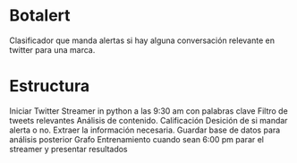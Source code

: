 # Botalert
Clasificador que manda alertas si hay alguna conversación relevante en twitter para una marca.

# Estructura

Iniciar Twitter Streamer in python a las 9:30 am con palabras clave
Filtro de tweets relevantes
Análisis de contenido.
Calificación
Desición de si mandar alerta o no.
Extraer la información necesaria.
Guardar base de datos para análisis posterior
Grafo
Entrenamiento
cuando sean 6:00 pm parar el streamer y presentar resultados

